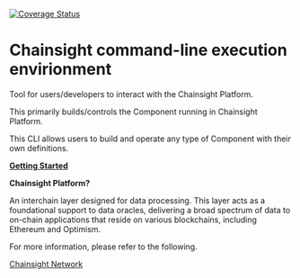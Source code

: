 [![Coverage Status](https://coveralls.io/repos/github/horizonx-tech/chainsight-cli/badge.svg?branch=main)](https://coveralls.io/github/horizonx-tech/chainsight-cli?branch=main)

# Chainsight command-line execution envirionment


Tool for users/developers to interact with the Chainsight Platform.

This primarily builds/controls the Component running in Chainsight Platform.

This CLI allows users to build and operate any type of Component with their own definitions.

**[Getting Started](/docs/index.md)**

**Chainsight Platform?**

An interchain layer designed for data processing. This layer acts as a foundational support to data oracles, delivering a broad spectrum of data to on-chain applications that reside on various blockchains, including Ethereum and Optimism.

For more information, please refer to the following.

[Chainsight Network](https://docs.chainsight.network/chainsight-overview/introduction)
